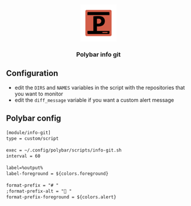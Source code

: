 <p align="center">
  <img height="100" width="100" src="polybar.png" />
  <h3 align="center">Polybar info git</h3>
</p>

## Configuration
- edit the `DIRS` and `NAMES` variables in the script with the repositories that
you want to monitor
- edit the `diff_message` variable if you want a custom alert message

## Polybar config
```
[module/info-git]
type = custom/script

exec = ~/.config/polybar/scripts/info-git.sh
interval = 60

label=%output%
label-foreground = ${colors.foreground}

format-prefix = "# "
;format-prefix-alt = " "
format-prefix-foreground = ${colors.alert}
```
